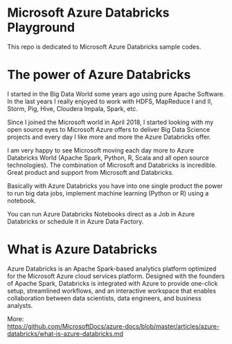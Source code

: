 # Microsoft Azure Databricks Playground

This repo is dedicated to Microsoft Azure Databricks sample codes.

# The power of Azure Databricks

I started in the Big Data World some years ago using pure Apache Software. In the last years I really enjoyed to work with HDFS, MapReduce I and II, Storm, Pig, Hive, Cloudera Impala, Spark, etc. 

Since I joined the Microsoft world in April 2018, I started looking with my open source eyes to Microsoft Azure offers to deliver Big Data Science projects and every day I like more and more the Azure Databricks offer. 

I am very happy to see Microsoft moving each day more to Azure Databricks World (Apache Spark, Python, R, Scala and all open source technologies). The combination of Microsoft and Databricks is incredible. Great product and support from Microsoft and Databricks.

Basically with Azure Databricks you have into one single product the power to run big data jobs, implement machine learning (Python or R) using a notebook.

You can run Azure Databricks Notebooks direct as a Job in Azure Databricks or schedule it in Azure Data Factory.

# What is Azure Databricks
Azure Databricks is an Apache Spark-based analytics platform optimized for the Microsoft Azure cloud services platform. Designed with the founders of Apache Spark, Databricks is integrated with Azure to provide one-click setup, streamlined workflows, and an interactive workspace that enables collaboration between data scientists, data engineers, and business analysts.

More: <BR>
https://github.com/MicrosoftDocs/azure-docs/blob/master/articles/azure-databricks/what-is-azure-databricks.md

